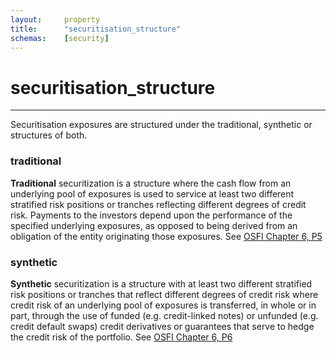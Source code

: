 ```yaml
---
layout:     property
title:      "securitisation_structure"
schemas:    [security]
---
```


# securitisation_structure

---

Securitisation exposures are structured under the traditional, synthetic or structures of both.

### traditional
**Traditional** securitization is a structure where the cash flow from an underlying pool of exposures is used to service at least two different stratified risk positions or tranches reflecting different degrees of credit risk. Payments to the investors depend upon the performance of the specified underlying exposures, as opposed to being derived from an obligation of the entity originating those exposures.
See [OSFI Chapter 6, P5](https://www.osfi-bsif.gc.ca/Eng/fi-if/rg-ro/gdn-ort/gl-ld/Pages/CAR22_chpt6.aspx#ToC6.6.5)


### synthetic
**Synthetic** securitization is a structure with at least two different stratified risk positions or tranches that reflect different degrees of credit risk where credit risk of an underlying pool of exposures is transferred, in whole or in part, through the use of funded (e.g. credit-linked notes) or unfunded (e.g. credit default swaps) credit derivatives or guarantees that serve to hedge the credit risk of the portfolio. 
See [OSFI Chapter 6, P6](https://www.osfi-bsif.gc.ca/Eng/fi-if/rg-ro/gdn-ort/gl-ld/Pages/CAR22_chpt6.aspx#ToC6.6.5)

